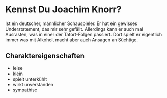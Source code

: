 # Kennst Du Joachim Knorr?
Ist ein deutscher, männlicher Schauspieler. Er hat ein gewisses Understatement, das mir sehr gefällt. Allerdings kann er auch mal Ausrasten, was in einer der Tatort-Folgen passiert. Dort spielt er eigentlich immer was mit Alkohol, macht aber auch Ansagen an Süchtige.

## Charaktereigenschaften
* leise
* klein
* spielt unterkühlt
* wirkt unverstanden
* sympathisc

